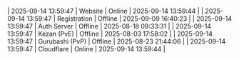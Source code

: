 | 2025-09-14 13:59:47 | Website | Online | 2025-09-14 13:59:44 |
| 2025-09-14 13:59:47 | Registration | Offline | 2025-09-09 16:40:23 |
| 2025-09-14 13:59:47 | Auth Server | Offline | 2025-08-18 09:33:31 |
| 2025-09-14 13:59:47 | Kezan (PvE) | Offline | 2025-08-03 17:58:02 |
| 2025-09-14 13:59:47 | Gurubashi (PvP) | Offline | 2025-08-23 21:44:06 |
| 2025-09-14 13:59:47 | Cloudflare | Online | 2025-09-14 13:59:44 |
